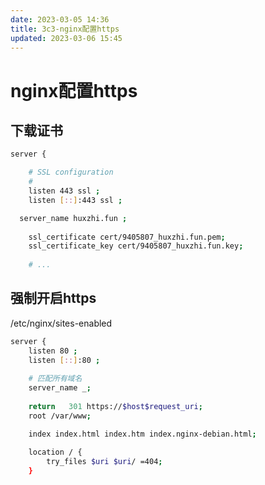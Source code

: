 ```yaml
---
date: 2023-03-05 14:36
title: 3c3-nginx配置https
updated: 2023-03-06 15:45
---
```


# nginx配置https

## 下载证书

```sh
server {

	# SSL configuration
	#
	listen 443 ssl ;
	listen [::]:443 ssl ;

  server_name huxzhi.fun ;
    
    ssl_certificate cert/9405807_huxzhi.fun.pem;
    ssl_certificate_key cert/9405807_huxzhi.fun.key;
    
    # ...

```

## 强制开启https

/etc/nginx/sites-enabled
```sh
server {
	listen 80 ;
	listen [::]:80 ;
    
    # 匹配所有域名
	server_name _;
	
	return   301 https://$host$request_uri;
	root /var/www;

	index index.html index.htm index.nginx-debian.html;
	
	location / {
		try_files $uri $uri/ =404;
	}

```